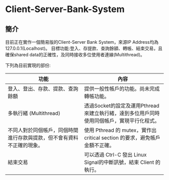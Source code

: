 # Client-Server-Bank-System
## 簡介
目前正在實作一個簡易版的Client-Server Bank System，來源IP Address均為127.0.0.1(Localhost)。
目標功能:登入、存提款、查詢餘額、轉帳、結束交易，且確保shared data的正確性，及同時接收多位使用者連線(Multithread)。

下列為目前實現的部份:


| 功能                 | 內容                                                       |
| -------------------- | ---------------------------------------------------------- |
| 登入、登出、存款、提款、查詢餘額     | 提供一般性帳戶的功能。尚未完成轉帳功能。            |
| 多執行緒 (Multithread) | 透過Socket的設定及運用Pthread來建立執行緒，達到多位用戶同時使用同個帳戶，實現平行化程式。|
| 不同人對於同個帳戶，同個時間進行存款與提款，但不會有資料不正確的現象。| 使用 Pthread 的 mutex，實作出critical section 的要求，避免帳戶金額不正確。|
| 結束交易 | 可以透過 Ctrl-C 發出 Linux Signal的中斷訊號，結束 Client 的執行。 | 
